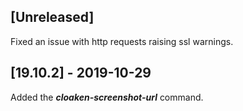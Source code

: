 ## [Unreleased]
Fixed an issue with http requests raising ssl warnings.


## [19.10.2] - 2019-10-29
Added the ***cloaken-screenshot-url*** command.
